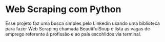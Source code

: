 # Web Scraping com Python

Esse projeto faz uma busca simples pelo Linkedin usando uma biblioteca para fazer Web Scraping chamada BeautifulSoup e lista as vagas de emprego referente à profissão e ao país escohlidos via terminal.